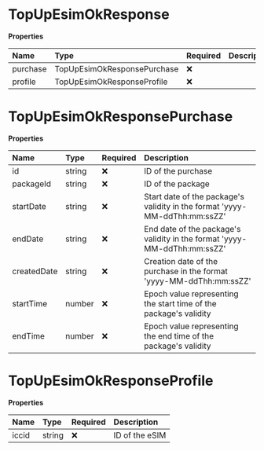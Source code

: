 # TopUpEsimOkResponse

**Properties**

| Name     | Type                        | Required | Description |
| :------- | :-------------------------- | :------- | :---------- |
| purchase | TopUpEsimOkResponsePurchase | ❌       |             |
| profile  | TopUpEsimOkResponseProfile  | ❌       |             |

# TopUpEsimOkResponsePurchase

**Properties**

| Name        | Type   | Required | Description                                                                |
| :---------- | :----- | :------- | :------------------------------------------------------------------------- |
| id          | string | ❌       | ID of the purchase                                                         |
| packageId   | string | ❌       | ID of the package                                                          |
| startDate   | string | ❌       | Start date of the package's validity in the format 'yyyy-MM-ddThh:mm:ssZZ' |
| endDate     | string | ❌       | End date of the package's validity in the format 'yyyy-MM-ddThh:mm:ssZZ'   |
| createdDate | string | ❌       | Creation date of the purchase in the format 'yyyy-MM-ddThh:mm:ssZZ'        |
| startTime   | number | ❌       | Epoch value representing the start time of the package's validity          |
| endTime     | number | ❌       | Epoch value representing the end time of the package's validity            |

# TopUpEsimOkResponseProfile

**Properties**

| Name  | Type   | Required | Description    |
| :---- | :----- | :------- | :------------- |
| iccid | string | ❌       | ID of the eSIM |

<!-- This file was generated by liblab | https://liblab.com/ -->
